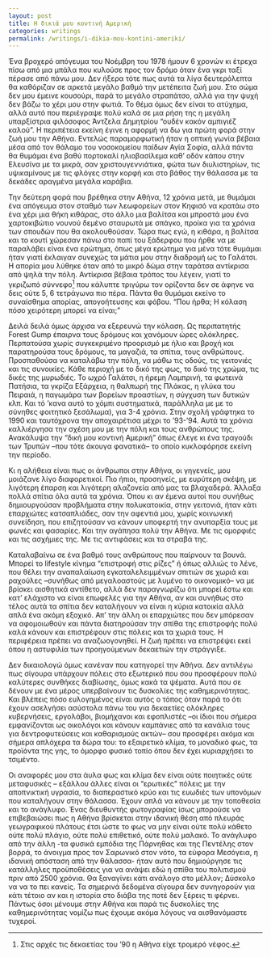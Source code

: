 ```yaml
---
layout: post
title: Η δικιά μου κοντινή Αμερική
categories: writings
permalink: /writings/i-dikia-mou-kontini-ameriki/
---
```


Ένα βροχερό απόγευμα του Νοέμβρη του 1978 ήμουν 6 χρονών κι έτρεχα πίσω από μια μπάλα που κυλούσε προς τον δρόμο όταν ένα γκρι ταξί πέρασε από πάνω μου. Δεν ήξερα τότε πως αυτά τα λίγα δευτερόλεπτα θα καθόριζαν σε αρκετά μεγάλο βαθμό την μετέπειτα ζωή μου. Στο σώμα δεν μου έμεινε κουσούρι, παρά το μεγάλο στραπάτσο, αλλά για την ψυχή δεν βάζω το χέρι μου στην φωτιά. Το θέμα όμως δεν είναι το ατύχημα, αλλά αυτό που περιέγραψε πολύ καλά σε μια ρήση της η μεγάλη υπαρξίστρια φιλόσοφος Άντζελα Δημητρίου “ουδέν κακόν αμπιγιέζ καλού”. Η περιπέτεια εκείνη έγινε η αφορμή να δω για πρώτη φορά στην ζωή μου την Αθήνα. Εντελώς παραμορφωτική ήταν η οπτική γωνία βέβαια μέσα από τον θάλαμο του νοσοκομείου παίδων Αγία Σοφία, αλλά πάντα θα θυμάμαι ένα βαθύ πορτοκαλί ηλιοβασίλεμα καθ’ οδόν κάπου στην Ελευσίνα με τα μικρά, σαν χριστουγεννιάτικα, φώτα των διυλιστηρίων, τις υψικαμίνους με τις φλόγες στην κορφή και στο βάθος την θάλασσα με τα δεκάδες αραγμένα μεγάλα καράβια.

Την δεύτερη φορά που βρέθηκα στην Αθήνα, 12 χρόνια μετά, με θυμάμαι ένα απόγευμα στον σταθμό των λεωφορείων στον Κηφισό να κρατάω στο ένα χέρι μια θήκη κιθάρας, στο άλλο μια βαλίτσα και μπροστά μου ένα χαρτοκιβώτιο νουνού δεμένο σταυρωτά με σπάγκο, προίκα για τα χρόνια των σπουδών που θα ακολουθούσαν. Τώρα πως εγώ, η κιθάρα, η βαλίτσα και το κουτί χώρεσαν πάνω στο παπί του ξάδερφου που ήρθε να με παραλάβει είναι ένα ερώτημα, όπως μέγα ερώτημα για μένα τότε θυμάμαι ήταν γιατί έκλαιγαν συνεχώς τα μάτια μου στην διαδρομή ως το Γαλάτσι. Η απορία μου λύθηκε όταν από το μικρό δώμα στην ταράτσα αντίκρισα από ψηλά την πόλη. Αντίκρισα βέβαια τρόπος του λέγειν, γιατί το γκριζωπό σύννεφο[^1] που κάλυπτε τριγύρω τον ορίζοντα δεν σε άφηνε να δεις ούτε 5, 6 τετράγωνα πιο πέρα. Πάντα θα θυμάμαι εκείνο το συναίσθημα απορίας, απογοήτευσης και φόβου. “Που ήρθα; Η κόλαση πόσο χειρότερη μπορεί να είναι;”

Δειλά δειλά όμως άρχισα να εξερευνώ την κόλαση. Ως περιπατητής Forest Gump έπαιρνα τους δρόμους και χανόμουν ώρες ολόκληρες. Περπατούσα χωρίς συγκεκριμένο προορισμό με ήλιο και βροχή και παρατηρούσα τους δρόμους, τα μαγαζιά, τα σπίτια, τους ανθρώπους. Προσπαθούσα να καταλάβω την πόλη, να μάθω τις οδούς, τις γειτονιές και τις συνοικίες. Κάθε περιοχή με το δικό της φως, το δικό της χρώμα, τις δικές της μυρωδιές. Το ωχρό Γαλάτσι, η ήρεμη Λαμπρινή, τα φωτεινά Πατήσια, τα γκρίζα Εξάρχεια, η θαλπωρή της Πλάκας, η γλύκα του Πειραιά, η παγωμάρα των βορείων προαστίων, η σύγχυση των δυτικών κλπ. Και τό ’κανα αυτό το χόμπι συστηματικά, παράλληλα με με το σύνηθες φοιτητικό ξεσάλωμα), για 3-4 χρόνια. Στην σχολή γράφτηκα το 1990 και ταυτόχρονα την αποχαιρέτισα μέχρι το ’93-’94. Αυτά τα χρόνια καλλιέργησα την σχέση μου με την πόλη και τους ανθρώπους της. Ανακάλυψα την “δική μου κοντινή Αμερική” όπως έλεγε κι ένα τραγούδι των Τρυπών –που τότε άκουγα φανατικά– το οποίο κυκλοφόρησε εκείνη την περίοδο.

Κι η αλήθεια είναι πως οι άνθρωποι στην Αθήνα, οι γηγενείς, μου μοιάζανε λίγο διαφορετικοί. Πιο ήπιοι, προσηνείς, με ευρύτερη σκέψη, με λιγότερη έπαρση και λιγότερη αλαζονεία από μας τα βλαχαδερά. Άλλαξα πολλά σπίτια όλα αυτά τα χρόνια. Όπου κι αν έμενα αυτοί που συνήθως δημιουργούσαν προβλήματα στην πολυκατοικία, στην γειτονιά, ήταν κάτι επαρχιώτες κατσαπλιάδες, σαν την αφεντιά μου, χωρίς κοινωνική συνείδηση, που επιζητούσαν να κάνουν υποφερτή την ανυπαρξία τους με φωνές και φασαρίες. Και την αγάπησα πολύ την Αθήνα. Με τις ομορφιές και τις ασχήμιες της. Με τις αντιφάσεις και τα στραβά της.

Καταλαβαίνω σε ένα βαθμό τους ανθρώπους που παίρνουν τα βουνά. Μπορεί το lifestyle κίνημα “επιστροφή στις ρίζες” ή όπως αλλιώς το λένε, που θέλει την αναπαλαίωση εγκαταλελειμμένων σπιτιών σε χωριά και ραχούλες –συνήθως από μεγαλοαστούς με λυμένο το οικονομικό– να με βρίσκει αισθητικά αντίθετο, αλλά δεν παραγνωρίζω ότι μπορεί έστω και κατ’ ελάχιστο να είναι επωφελές για την Αθήνα, αν και συνήθως στο τέλος αυτά τα σπίτια δεν καταλήγουν να είναι η κύρια κατοικία αλλά απλά ένα ακόμη εξοχικό. Απ’ την άλλη οι επαρχιώτες που δεν μπόρεσαν να αφομοιωθούν και πάντα διατηρούσαν την σπίθα της επιστροφής πολύ καλά κάνουν και επιστρέφουν στις πόλεις και τα χωριά τους. Η περιφέρεια πρέπει να αναζωογονηθεί. Η ζωή πρέπει να επιστρέψει εκεί όπου η αστυφιλία των προηγούμενων δεκαετιών την στράγγιξε.

Δεν δικαιολογώ όμως κανέναν που κατηγορεί την Αθήνα. Δεν αντιλέγω πως σίγουρα υπάρχουν πόλεις στο εξωτερικό που σου προσφέρουν πολύ καλύτερες συνθήκες διαβίωσης, όμως κακά τα ψέματα. Αυτά που σε δένουν με ένα μέρος υπερβαίνουν τις δυσκολίες της καθημερινότητας. Και βλέπεις πόσο ευλογημένος είναι αυτός ο τόπος όταν παρά το ότι έχουν ασελγήσει ασύστολα πάνω του για δεκαετίες ολόκληρες κυβερνήσεις, εργολάβοι, βιομήχανοι και εφοπλιστές –οι ίδιοι που σήμερα εμφανίζονται ως οικολόγοι και κάνουν καμπάνιες από τα κανάλια τους για δεντροφυτεύσεις και καθαρισμούς ακτών– σου προσφέρει ακόμα και σήμερα απλόχερα τα δώρα του: το εξαιρετικό κλίμα, το μοναδικό φως, τα προϊόντα της γης, το όμορφο φυσικό τοπίο όπου δεν έχει κυριαρχήσει το τσιμέντο.

Οι αναφορές μου στα άυλα φως και κλίμα δεν είναι ούτε ποιητικές ούτε μεταφυσικές – εξάλλου άλλες είναι οι “ερωτικές” πόλεις με την αποπνικτική υγρασία, το διαπεραστικό κρύο και τις ευωδιές των υπονόμων που καταλήγουν στην θάλασσα. Έχουν απλά να κάνουν με την τοποθεσία και το ανάγλυφο. Ένας διευθυντής φωτογραφίας ίσως μπορούσε να επιβεβαιώσει πως η Αθήνα βρίσκεται στην ιδανική θέση από πλευράς γεωγραφικού πλάτους έτσι ώστε το φως να μην είναι ούτε πολύ κάθετο ούτε πολύ πλάγιο, ούτε πολύ επιθετικό, ούτε πολύ μαλακό. Το ανάγλυφο από την άλλη -τα φυσικά εμπόδια της Πάρνηθας και της Πεντέλης στον βορρά, το άνοιγμα προς τον Σαρωνικό στον νότο, τα εύφορα Μεσόγεια, η ιδανική απόσταση από την θάλασσα- ήταν αυτό που δημιούργησε τις κατάλληλες προϋποθέσεις για να ανάψει εδώ η σπίθα του πολιτισμού πριν από 2500 χρόνια. Θα ξαναγίνει κάτι ανάλογο στο μέλλον; Δύσκολο να να το πει κανείς. Τα σημερινά δεδομένα σίγουρα δεν συνηγορούν για κάτι τέτοιο αν και η ιστορία στο διάβα της ποτέ δεν ξέρεις τι φέρνει. Πάντως όσοι μένουμε στην Αθήνα και παρά τις δυσκολίες της καθημερινότητας νομίζω πως έχουμε ακόμα λόγους να αισθανόμαστε τυχεροί.

[^1]: Στις αρχές τις δεκαετίας του ’90 η Αθήνα είχε τρομερό νέφος.
